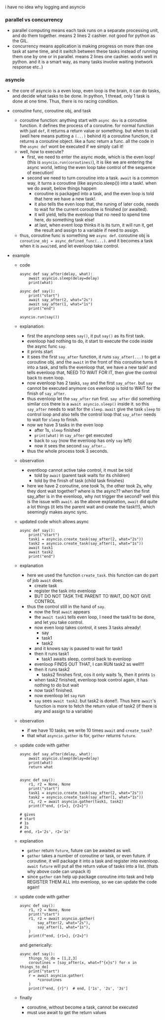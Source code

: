 ###

i have no idea why logging and asyncio 

### parallel vs concurrency

* parallel computing means each task runs on a separate processing unit, and do them together. means 2 lines 2 cashier. not good for python as the GIL.
* concurrency means application is making progress on more than one task at same time, and it switch between these tasks instead of running them one by one or in parallel. means 2 lines one cashier. works well in python. and it is a smart way, as many tasks involve waiting (network response etc..)

### asyncio

* the core of asyncio is a even loop, even loop is the brain, it can do tasks, and decide what tasks to be done. In python, 1 thread, only 1 task is done at one time. Thus, there is no racing condition.
* coroutine func, coroutine obj, and task
    * coroutine function: anything start with `async dev` is a coroutine function. it defines the process of a coroutine. for normal function with just `def`, it returns a return value or something. but when to call (well here means putting a `(...)` behind it) a coroutine function, it returns a coroutine object. like a func return a func. all the code in the `async def` wont be executed if we simply call it!
    * well, how to execute? 
        * first, we need to enter the async mode, which is the even loop! (this is `asyncio.run(coroutines)`), it is like we are entering the async world, letting the even loop take control of the sequence of execution!
        * second we need to turn coroutine into a task. `await` is a common way, it turns a coroutine (like asyncio.sleep()) into a task!. when we do await, below things happen
            * coroutine is packaged into a task, and the even loop is told that here we have a new task!. 
            * it also tells the even loop that, the runing of later code, needs to wait for the current coroutine is finished (or awaited).
            * it will yield, tells the evenloop that no need to spend time here, do something task else!
            * at last, when event loop thinks it is its turn, it will run it, get the result and assign to a variable if need to assign.
    * thus, coroutine func is something we `async def`. coroutine obj is `coroutine_obj = async_defined_func(...)`. and it becomes a task when it is `await`ed, and let evenloop take control.
        
* example

    * code 

        ```
        async def say_after(delay, what):
            await asyncio.sleep(delay=delay)
            print(what)

        async def say():
            print("start")
            await say_after(2, what="2s")
            await say_after(1, what="1s")
            print("end")

        asyncio.run(say())
        ```
    * explanation:
        * first the asyncloop sees `say()`, it put `say()` as its first task.
        * evenloop had nothing to do, it start to execute the code inside the async func `say`.
        * it prints start
        * it sees the first `say_after` function, it runs `say_after(...)` to get a coroutine obj. and the `await` in the front of this coroutine turns it into a task, and tells the evenloop that, we have a new task! and tells evenloop that, NEED TO WAIT FOR IT, then give the control back to even loop.
        * now evenloop has 2 tasks, `say` and the first `say_after`. but `say` cannot be executed anymore cos evenloop is told to WAIT for the finish of `say_after`.
        * thus evenloop let the `say_after` run first. `say after` did something similar cos there is a `await asyncio.sleep()` inside it. so this `say_after` needs to wait for the `sleep`. `await` give the task `sleep` to control loop and also tells the control loop that `say_after` needs to wait for `sleep` to finish.
        * now we have 3 tasks in the even loop
            * after 1s, `sleep` finished
            * `print(what)` in `say_after` get executed
            * back to `say` (now the evenloop has only `say` left)
            * now it sees the second `say_after`...
        * thus the whole process took 3 seconds.
    * observation
        * eventloop cannot active take control, it must be told
            * told by `await` (parent task waits for its children)
            * told by the finish of task (child task finishes)
        * here we have 2 coroutine, one took 1s, the other took 2s, why they dont wait together? where is the async?? when the first say_after is in the evenloop, why not trigger the second? well this is the issue with `await`. as the above explanation, `await` did quite a lot things (it lets the parent wait and create the task!!!), which seemingly makes async sync.
    
    * updated code which allows async

        ```
        async def say():
            print("start")
            task1 = asyncio.create_task(say_after(2, what="2s"))
            task2 = asyncio.create_task(say_after(1, what="1s"))
            await task1
            await task2
            print("end")
        ```
    
    * explanation
        * here we used the function `create_task`. this function can do part of job `await` does.
            * create task
            * register the task into evenloop
            * BUT DO NOT TASK THE PARENT TO WAIT, DO NOT GIVE CONTROL
        * thus the control still in the hand of `say`. 
            * now the first `await` appears
            * the `await task1` tells even loop, I need the task1 to be done, and let you take control.
            * now even loop takes control, it sees 3 tasks already!
                * say
                * task1
                * task2
            * and it knows say is paused to wait for task1
            * then it runs task1
                * task1 awaits sleep, control back to evenloop
            * evenloop FINDS OUT THAT, I can RUN task2 as well!!!
            * then it runs task2
                * tasks2 finishes first, cos it only waits 1s, then it prints `1s`
            * when task2 finished, evenloop took control again, it has nothing to do but wait
            * now task1 finished. 
            * now evenloop let `say` run
            * `say` sees `await task2`. but task2 is done!!. Thus here `await`'s function is more to fetch the return value of task2 (if there is any and assign to a variable)
    
    * observation
        * if we have 10 tasks, we write 10 times `await` and `create_task`?
        * that what `asyncio.gather` is for, `gather` returns `future`.
    
    * update code with gather
        ```
        async def say_after(delay, what):
            await asyncio.sleep(delay=delay)
            print(what)
            return what


        async def say():
            r1, r2 = None, None
            print("start")
            task1 = asyncio.create_task(say_after(2, what="2s"))
            task2 = asyncio.create_task(say_after(1, what="1s"))
            r1, r2 = await asyncio.gather(task1, task2)
            print(f"end, {r1=}, {r2=}")
        
        # gives
        # start
        # 1s
        # 2s
        # end, r1='2s', r2='1s'
        ```
    
    * explanation
        * `gather` return `future`, future can be awaited as well.
        * `gather` takes a number of coroutine or task, or even future. if coroutine, it will package it into a task and register into evenloop. `await` `future` will put all the return value of tasks into a list. (thats why above code can unpack it)
        * since `gather` can help up package coroutine into task and help REGISTER THEM ALL into evenloop, so we can update the code again!
    
    * update code with gather

        ```
        async def say():
            r1, r2 = None, None
            print("start")
            r1, r2 = await asyncio.gather(
                say_after(2, what="2s"),
                say_after(1, what="1s"),
            )
            print(f"end, {r1=}, {r2=}")
        ```
    
        and generically:

        ```
        async def say():
            things_to_do = [1,2,3]
            coroutines = [say_after(x, what=f"{x}s") for x in things_to_do]
            print("start")
            r = await asyncio.gather(
                *coroutines
            )
            print(f"end, {r}")  # end, ['1s', '2s', '3s']
        ```

    * finally
        * coroutine, without become a task, cannot be executed
        * must use await to get the return values
